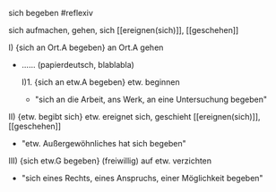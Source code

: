 sich begeben #reflexiv

sich aufmachen, gehen, sich [[ereignen(sich)]], [[geschehen]]

I) {sich an Ort.A begeben}  an Ort.A gehen
- ...... (papierdeutsch, blablabla)

	I)1. {sich an etw.A begeben}  etw. beginnen
	-   "sich an die Arbeit, ans Werk, an eine Untersuchung begeben"

II) {etw. begibt sich}  etw. ereignet sich, geschieht  [[ereignen(sich)]], [[geschehen]]
-   "etw. Außergewöhnliches hat sich begeben"

III) {sich etw.G begeben}  (freiwillig) auf etw. verzichten
-   "sich eines Rechts, eines Anspruchs, einer Möglichkeit begeben"
